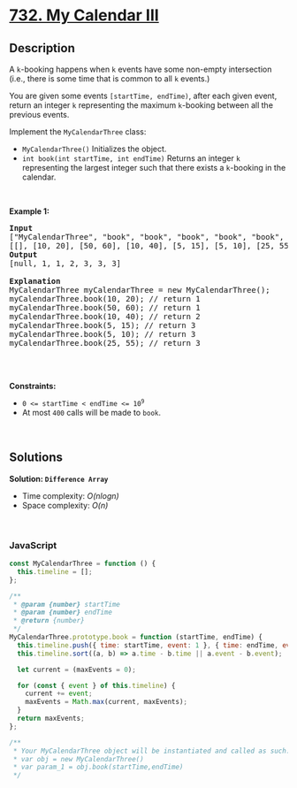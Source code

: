 # [732. My Calendar III](https://leetcode.com/problems/my-calendar-iii)

## Description

<div class="elfjS" data-track-load="description_content"><p>A <code>k</code>-booking happens when <code>k</code> events have some non-empty intersection (i.e., there is some time that is common to all <code>k</code> events.)</p>

<p>You are given some events <code>[startTime, endTime)</code>, after each given event, return an integer <code>k</code> representing the maximum <code>k</code>-booking between all the previous events.</p>

<p>Implement the <code>MyCalendarThree</code> class:</p>

<ul>
	<li><code>MyCalendarThree()</code> Initializes the object.</li>
	<li><code>int book(int startTime, int endTime)</code> Returns an integer <code>k</code> representing the largest integer such that there exists a <code>k</code>-booking in the calendar.</li>
</ul>

<p>&nbsp;</p>
<p><strong class="example">Example 1:</strong></p>

<pre><strong>Input</strong>
["MyCalendarThree", "book", "book", "book", "book", "book", "book"]
[[], [10, 20], [50, 60], [10, 40], [5, 15], [5, 10], [25, 55]]
<strong>Output</strong>
[null, 1, 1, 2, 3, 3, 3]

<strong>Explanation</strong>
MyCalendarThree myCalendarThree = new MyCalendarThree();
myCalendarThree.book(10, 20); // return 1
myCalendarThree.book(50, 60); // return 1
myCalendarThree.book(10, 40); // return 2
myCalendarThree.book(5, 15); // return 3
myCalendarThree.book(5, 10); // return 3
myCalendarThree.book(25, 55); // return 3

</pre>

<p>&nbsp;</p>
<p><strong>Constraints:</strong></p>

<ul>
	<li><code>0 &lt;= startTime &lt; endTime &lt;= 10<sup>9</sup></code></li>
	<li>At most <code>400</code> calls will be made to <code>book</code>.</li>
</ul>
</div>

<p>&nbsp;</p>

## Solutions

**Solution: `Difference Array`**

- Time complexity: <em>O(nlogn)</em>
- Space complexity: <em>O(n)</em>

<p>&nbsp;</p>

### **JavaScript**

```js
const MyCalendarThree = function () {
  this.timeline = [];
};

/**
 * @param {number} startTime
 * @param {number} endTime
 * @return {number}
 */
MyCalendarThree.prototype.book = function (startTime, endTime) {
  this.timeline.push({ time: startTime, event: 1 }, { time: endTime, event: -1 });
  this.timeline.sort((a, b) => a.time - b.time || a.event - b.event);

  let current = (maxEvents = 0);

  for (const { event } of this.timeline) {
    current += event;
    maxEvents = Math.max(current, maxEvents);
  }
  return maxEvents;
};

/**
 * Your MyCalendarThree object will be instantiated and called as such:
 * var obj = new MyCalendarThree()
 * var param_1 = obj.book(startTime,endTime)
 */
```
